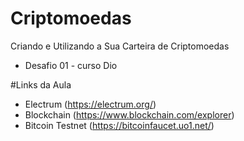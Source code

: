 # Criptomoedas 
 Criando e Utilizando a Sua Carteira de Criptomoedas
 * Desafio 01 - curso Dio

#Links da Aula
* Electrum (https://electrum.org/)
* Blockchain (https://www.blockchain.com/explorer)
* Bitcoin Testnet (https://bitcoinfaucet.uo1.net/)
  
